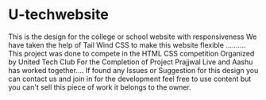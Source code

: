 # U-techwebsite
This is the design for the college or school website with responsiveness
We have taken the help of Tail Wind CSS to make this website flexible
..........
This project was done to compete in the HTML CSS competition Organized by United Tech Club 
For the Completion of Project Prajjwal Live and Aashu has worked together....
If found any Issues or Suggestion for this design you can contact us and join in for the development feel free to use content but 
you can't sell this piece of work it belongs to the owner.

